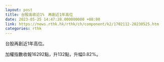 ```yaml
---
layout: post
title: 台股高收近1%　再創近1年高位
date: 2023-05-25 14:47:28.000000000 +08:00
link: https://news.rthk.hk/rthk/ch/component/k2/1702112-20230525.htm
categories: rthk
---
```


台股再創近1年高位。

加權指數收報16292點，升132點，升幅0.82%。
